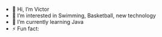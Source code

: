 - 👋 Hi, I’m Victor
- 👀 I’m interested in Swimming, Basketball, new technology
- 🌱 I’m currently learning Java
- ⚡ Fun fact: 

<!---
Victorrong66/Victorrong66 is a ✨ special ✨ repository because its `README.md` (this file) appears on your GitHub profile.
You can click the Preview link to take a look at your changes.
--->
